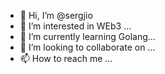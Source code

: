 - 👋 Hi, I’m @sergjio
- 👀 I’m interested in WEb3 ...
- 🌱 I’m currently learning Golang...
- 💞️ I’m looking to collaborate on ...
- 📫 How to reach me ...

<!---
sergjio/sergjio is a ✨ special ✨ repository because its `README.md` (this file) appears on your GitHub profile.
You can click the Preview link to take a look at your changes.
--->
